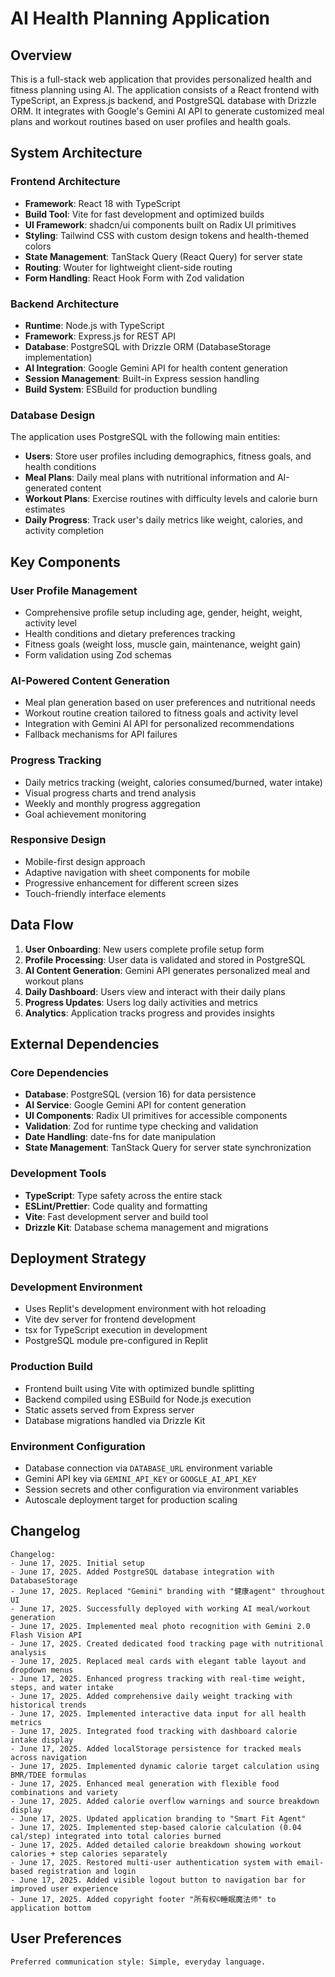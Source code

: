 # AI Health Planning Application

## Overview

This is a full-stack web application that provides personalized health and fitness planning using AI. The application consists of a React frontend with TypeScript, an Express.js backend, and PostgreSQL database with Drizzle ORM. It integrates with Google's Gemini AI API to generate customized meal plans and workout routines based on user profiles and health goals.

## System Architecture

### Frontend Architecture
- **Framework**: React 18 with TypeScript
- **Build Tool**: Vite for fast development and optimized builds
- **UI Framework**: shadcn/ui components built on Radix UI primitives
- **Styling**: Tailwind CSS with custom design tokens and health-themed colors
- **State Management**: TanStack Query (React Query) for server state
- **Routing**: Wouter for lightweight client-side routing
- **Form Handling**: React Hook Form with Zod validation

### Backend Architecture
- **Runtime**: Node.js with TypeScript
- **Framework**: Express.js for REST API
- **Database**: PostgreSQL with Drizzle ORM (DatabaseStorage implementation)
- **AI Integration**: Google Gemini API for health content generation
- **Session Management**: Built-in Express session handling
- **Build System**: ESBuild for production bundling

### Database Design
The application uses PostgreSQL with the following main entities:
- **Users**: Store user profiles including demographics, fitness goals, and health conditions
- **Meal Plans**: Daily meal plans with nutritional information and AI-generated content
- **Workout Plans**: Exercise routines with difficulty levels and calorie burn estimates
- **Daily Progress**: Track user's daily metrics like weight, calories, and activity completion

## Key Components

### User Profile Management
- Comprehensive profile setup including age, gender, height, weight, activity level
- Health conditions and dietary preferences tracking
- Fitness goals (weight loss, muscle gain, maintenance, weight gain)
- Form validation using Zod schemas

### AI-Powered Content Generation
- Meal plan generation based on user preferences and nutritional needs
- Workout routine creation tailored to fitness goals and activity level
- Integration with Gemini AI API for personalized recommendations
- Fallback mechanisms for API failures

### Progress Tracking
- Daily metrics tracking (weight, calories consumed/burned, water intake)
- Visual progress charts and trend analysis
- Weekly and monthly progress aggregation
- Goal achievement monitoring

### Responsive Design
- Mobile-first design approach
- Adaptive navigation with sheet components for mobile
- Progressive enhancement for different screen sizes
- Touch-friendly interface elements

## Data Flow

1. **User Onboarding**: New users complete profile setup form
2. **Profile Processing**: User data is validated and stored in PostgreSQL
3. **AI Content Generation**: Gemini API generates personalized meal and workout plans
4. **Daily Dashboard**: Users view and interact with their daily plans
5. **Progress Updates**: Users log daily activities and metrics
6. **Analytics**: Application tracks progress and provides insights

## External Dependencies

### Core Dependencies
- **Database**: PostgreSQL (version 16) for data persistence
- **AI Service**: Google Gemini API for content generation
- **UI Components**: Radix UI primitives for accessible components
- **Validation**: Zod for runtime type checking and validation
- **Date Handling**: date-fns for date manipulation
- **State Management**: TanStack Query for server state synchronization

### Development Tools
- **TypeScript**: Type safety across the entire stack
- **ESLint/Prettier**: Code quality and formatting
- **Vite**: Fast development server and build tool
- **Drizzle Kit**: Database schema management and migrations

## Deployment Strategy

### Development Environment
- Uses Replit's development environment with hot reloading
- Vite dev server for frontend development
- tsx for TypeScript execution in development
- PostgreSQL module pre-configured in Replit

### Production Build
- Frontend built using Vite with optimized bundle splitting
- Backend compiled using ESBuild for Node.js execution
- Static assets served from Express server
- Database migrations handled via Drizzle Kit

### Environment Configuration
- Database connection via `DATABASE_URL` environment variable
- Gemini API key via `GEMINI_API_KEY` or `GOOGLE_AI_API_KEY`
- Session secrets and other configuration via environment variables
- Autoscale deployment target for production scaling

## Changelog

```
Changelog:
- June 17, 2025. Initial setup
- June 17, 2025. Added PostgreSQL database integration with DatabaseStorage
- June 17, 2025. Replaced "Gemini" branding with "健康agent" throughout UI
- June 17, 2025. Successfully deployed with working AI meal/workout generation
- June 17, 2025. Implemented meal photo recognition with Gemini 2.0 Flash Vision API
- June 17, 2025. Created dedicated food tracking page with nutritional analysis
- June 17, 2025. Replaced meal cards with elegant table layout and dropdown menus
- June 17, 2025. Enhanced progress tracking with real-time weight, steps, and water intake
- June 17, 2025. Added comprehensive daily weight tracking with historical trends
- June 17, 2025. Implemented interactive data input for all health metrics
- June 17, 2025. Integrated food tracking with dashboard calorie intake display
- June 17, 2025. Added localStorage persistence for tracked meals across navigation
- June 17, 2025. Implemented dynamic calorie target calculation using BMR/TDEE formulas
- June 17, 2025. Enhanced meal generation with flexible food combinations and variety
- June 17, 2025. Added calorie overflow warnings and source breakdown display
- June 17, 2025. Updated application branding to "Smart Fit Agent"
- June 17, 2025. Implemented step-based calorie calculation (0.04 cal/step) integrated into total calories burned
- June 17, 2025. Added detailed calorie breakdown showing workout calories + step calories separately
- June 17, 2025. Restored multi-user authentication system with email-based registration and login
- June 17, 2025. Added visible logout button to navigation bar for improved user experience
- June 17, 2025. Added copyright footer "所有权©睡眠魔法师" to application bottom
```

## User Preferences

```
Preferred communication style: Simple, everyday language.
```